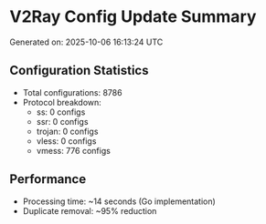# V2Ray Config Update Summary
Generated on: 2025-10-06 16:13:24 UTC

## Configuration Statistics
- Total configurations: 8786
- Protocol breakdown:
  - ss: 0 configs
  - ssr: 0 configs
  - trojan: 0 configs
  - vless: 0 configs
  - vmess: 776 configs

## Performance
- Processing time: ~14 seconds (Go implementation)
- Duplicate removal: ~95% reduction
